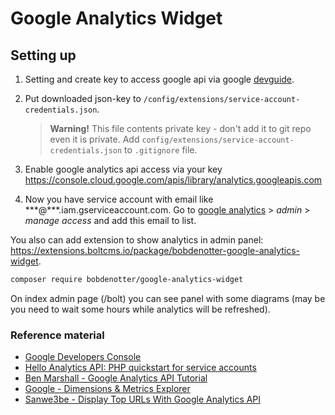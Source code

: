 Google Analytics Widget
=======================

## Setting up

1. Setting and create key to access google api via google [devguide](https://developers.google.com/analytics/devguides/config/mgmt/v3/quickstart/service-php).

2. Put downloaded json-key to `/config/extensions/service-account-credentials.json`.

   > **Warning!** This file contents private key - don't add it to git repo even it is private. Add `config/extensions/service-account-credentials.json` to `.gitignore` file.

3. Enable google analytics api access via your key https://console.cloud.google.com/apis/library/analytics.googleapis.com

4. Now you have service account with email like \*\*\*@\*\*\*.iam.gserviceaccount.com. Go to [google analytics](https://analytics.google.com/analytics/web/) > *admin* > *manage access* and add this email to list.

You also can add extension to show analytics in admin panel: https://extensions.boltcms.io/package/bobdenotter-google-analytics-widget.

```bash
composer require bobdenotter/google-analytics-widget
```

On index admin page (/bolt) you can see panel with some diagrams (may be you need to wait some hours while analytics will be refreshed).

### Reference material

 - [Google Developers Console](https://console.developers.google.com/?hl=nl&pli=1)
 - [Hello Analytics API: PHP quickstart for service accounts](https://developers.google.com/analytics/devguides/config/mgmt/v3/quickstart/service-php)
 - [Ben Marshall - Google Analytics API Tutorial](https://benmarshall.me/google-analytics-api-tutorial/)
 - [Google - Dimensions & Metrics Explorer](https://developers.google.com/analytics/devguides/reporting/core/dimsmets)
 - [Sanwe3be - Display Top URLs With Google Analytics API](https://www.sanwebe.com/2013/05/top-viewed-pages-with-google-analytics-api)